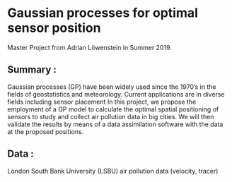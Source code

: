 # Gaussian processes for optimal sensor position 
Master Project from Adrian Löwenstein in Summer 2019. 

## Summary : 
Gaussian processes (GP) have been widely used since the 1970’s in the fields of geostatistics and meteorology. Current applications are in diverse fields including sensor placement
In this project, we propose the employment of a GP model to calculate the optimal spatial positioning of sensors to study and collect air pollution data in big cities. We will then validate the results by means of a data assimilation software with the data at the proposed positions.

## Data : 
London South Bank University (LSBU) air pollution data (velocity, tracer)


